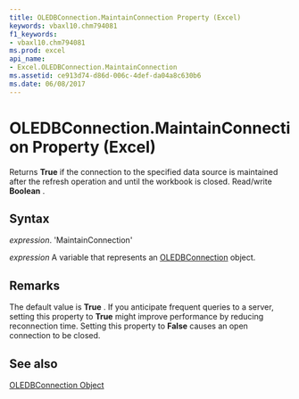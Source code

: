 ```yaml
---
title: OLEDBConnection.MaintainConnection Property (Excel)
keywords: vbaxl10.chm794081
f1_keywords:
- vbaxl10.chm794081
ms.prod: excel
api_name:
- Excel.OLEDBConnection.MaintainConnection
ms.assetid: ce913d74-d86d-006c-4def-da04a8c630b6
ms.date: 06/08/2017
---
```



# OLEDBConnection.MaintainConnection Property (Excel)

Returns  **True** if the connection to the specified data source is maintained after the refresh operation and until the workbook is closed. Read/write **Boolean** .


## Syntax

 _expression_. 'MaintainConnection'

 _expression_ A variable that represents an [OLEDBConnection](./Excel.OLEDBConnection.md) object.


## Remarks

The default value is  **True** . If you anticipate frequent queries to a server, setting this property to **True** might improve performance by reducing reconnection time. Setting this property to **False** causes an open connection to be closed.


## See also


[OLEDBConnection Object](Excel.OLEDBConnection.md)


